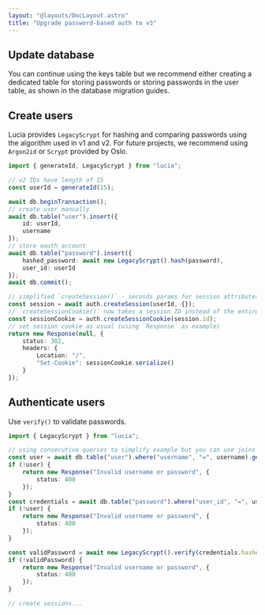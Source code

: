 ```yaml
---
layout: "@layouts/DocLayout.astro"
title: "Upgrade password-based auth to v3"
---
```


## Update database

You can continue using the keys table but we recommend either creating a dedicated table for storing passwords or storing passwords in the user table, as shown in the database migration guides.

## Create users

Lucia provides `LegacyScrypt` for hashing and comparing passwords using the algorithm used in v1 and v2. For future projects, we recommend using `Argon2id` or `Scrypt` provided by Oslo.

```ts
import { generateId, LegacyScrypt } from "lucia";

// v2 IDs have length of 15
const userId = generateId(15);

await db.beginTransaction();
// create user manually
await db.table("user").insert({
	id: userId,
	username
});
// store oauth account
await db.table("password").insert({
	hashed_password: await new LegacyScrypt().hash(password),
	user_id: userId
});
await db.commit();

// simplified `createSession()` - seconds params for session attributes
const session = await auth.createSession(userId, {});
// `createSessionCookie()` now takes a session ID instead of the entire session object
const sessionCookie = auth.createSessionCookie(session.id);
// set session cookie as usual (using `Response` as example)
return new Response(null, {
	status: 302,
	headers: {
		Location: "/",
		"Set-Cookie": sessionCookie.serialize()
	}
});
```

## Authenticate users

Use `verify()` to validate passwords.

```ts
import { LegacyScrypt } from "lucia";

// using consecutive queries to simplify example but you can use joins
const user = await db.table("user").where("username", "=", username).get();
if (!user) {
	return new Response("Invalid username or password", {
		status: 400
	});
}
const credentials = await db.table("password").where("user_id", "=", user.id).get();
if (!user) {
	return new Response("Invalid username or password", {
		status: 400
	});
}

const validPassword = await new LegacyScrypt().verify(credentials.hashed_password, password);
if (!validPassword) {
	return new Response("Invalid username or password", {
		status: 400
	});
}

// create sessions...
```
